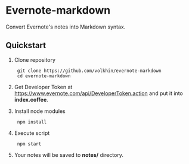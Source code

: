 # Evernote-markdown

Convert Evernote's notes into Markdown syntax. 

## Quickstart

1. Clone repository

        git clone https://github.com/volkhin/evernote-markdown
        cd evernote-markdown

2. Get Developer Token at https://www.evernote.com/api/DeveloperToken.action
    and put it into **index.coffee**.
3. Install node modules

        npm install

4. Execute script

        npm start

5. Your notes will be saved to **notes/** directory.
